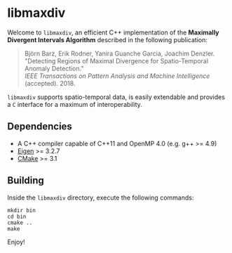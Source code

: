 libmaxdiv
=========

Welcome to `libmaxdiv`, an efficient C++ implementation of the **Maximally Divergent Intervals Algorithm**
described in the following publication:

> Björn Barz, Erik Rodner, Yanira Guanche Garcia, Joachim Denzler.  
> "Detecting Regions of Maximal Divergence for Spatio-Temporal Anomaly Detection."  
> *IEEE Transactions on Pattern Analysis and Machine Intelligence* (accepted). 2018.

`libmaxdiv` supports spatio-temporal data, is easily extendable and provides a `C` interface for a
maximum of interoperability.


Dependencies
------------

- A C++ compiler capable of C++11 and OpenMP 4.0 (e.g. g++ >= 4.9)
- [Eigen](http://eigen.tuxfamily.org/) >= 3.2.7
- [CMake](https://cmake.org/) >= 3.1


Building
--------

Inside the `libmaxdiv` directory, execute the following commands:

    mkdir bin
    cd bin
    cmake ..
    make

Enjoy!